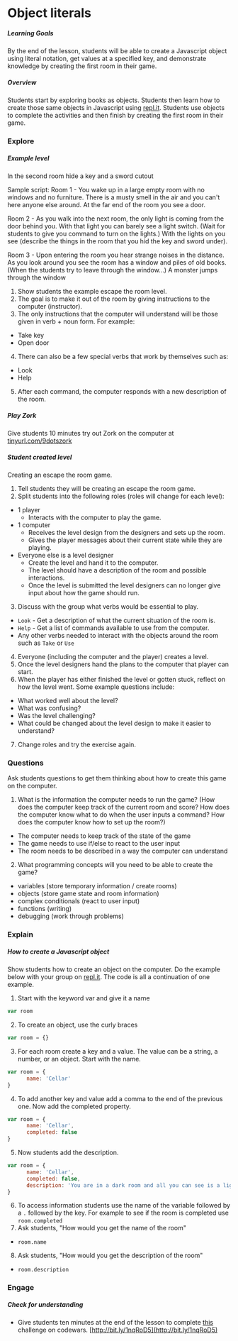 # Object literals

##### Learning Goals
By the end of the lesson, students will be able to create a Javascript object using literal notation, get values at a specified key, and demonstrate knowledge by creating the first room in their game.

##### Overview
Students start by exploring books as objects. Students then learn how to create those same objects in Javascript using [repl.it](repl.it). Students use objects to complete the activities and then finish by creating the first room in their game.

### Explore

##### Example level
In the second room hide a key and a sword cutout

Sample script:
Room 1 - You wake up in a large empty room with no windows and no furniture. There is a musty smell in the air and you can't here anyone else around. At the far end of the room you see a door.

Room 2 - As you walk into the next room, the only light is coming from the door behind you. With that light you can barely see a light switch. (Wait for students to give you command to turn on the lights.)
With the lights on you see (describe the things in the room that you hid the key and sword under).

Room 3 - Upon entering the room you hear strange noises in the distance. As you look around you see the room has a window and piles of old books. (When the students try to leave through the window...)
A monster jumps through the window

1. Show students the example escape the room level.
2. The goal is to make it out of the room by giving instructions to the computer (instructor).
3. The only instructions that the computer will understand will be those given in verb + noun form. For example:
  - Take key
  - Open door
4. There can also be a few special verbs that work by themselves such as:
  - Look
  - Help
5. After each command, the computer responds with a new description of the room.

##### Play Zork
Give students 10 minutes try out Zork on the computer at [tinyurl.com/9dotszork](tinyurl.com/9dotszork)

##### Student created level
Creating an escape the room game.

1. Tell students they will be creating an escape the room game.
2. Split students into the following roles (roles will change for each level):
  - 1 player
    - Interacts with the computer to play the game.
  - 1 computer
    - Receives the level design from the designers and sets up the room.
    - Gives the player messages about their current state while they are playing.
  - Everyone else is a level designer
    - Create the level and hand it to the computer.
    - The level should have a description of the room and possible interactions.
    - Once the level is submitted the level designers can no longer give input about how the game should run.
3. Discuss with the group what verbs would be essential to play.
  - `Look` - Get a description of what the current situation of the room is.
  - `Help` - Get a list of commands available to use from the computer.
  - Any other verbs needed to interact with the objects around the room such as `Take` or `Use`
4. Everyone (including the computer and the player) creates a level.
5. Once the level designers hand the plans to the computer that player can start.
6. When the player has either finished the level or gotten stuck, reflect on how the level went. Some example questions include:
  - What worked well about the level?
  - What was confusing?
  - Was the level challenging?
  - What could be changed about the level design to make it easier to understand?
7. Change roles and try the exercise again.

### Questions
Ask students questions to get them thinking about how to create this game on the computer.

1. What is the information the computer needs to run the game? (How does the computer keep track of the current room and score? How does the computer know what to do when the user inputs a command? How does the computer know how to set up the room?)
  - The computer needs to keep track of the state of the game
  - The game needs to use if/else to react to the user input
  - The room needs to be described in a way the computer can understand
2. What programming concepts will you need to be able to create the game?
  - variables (store temporary information / create rooms)
  - objects (store game state and room information)
  - complex conditionals (react to user input)
  - functions (writing)
  - debugging (work through problems)


### Explain

##### How to create a Javascript object
Show students how to create an object on the computer. Do the example below with your group on [repl.it](repl.it). The code is all a continuation of one example.

1. Start with the keyword var and give it a name
```js
var room
```
2. To create an object, use the curly braces
```js
var room = {}
```
3. For each room create a key and a value. The value can be a string, a number, or an object. Start with the name.
```js
var room = {
      name: 'Cellar'
}
```
4. To add another key and value add a comma to the end of the previous one. Now add the completed property.
```js
var room = {
      name: 'Cellar',
      completed: false
}
```
5. Now students add the description.
```js
var room = {
      name: 'Cellar',
      completed: false,
      description: 'You are in a dark room and all you can see is a light switch on the wall next to you.'
}
```
6. To access information students use the name of the variable followed by a `.` followed by the key. For example to see if the room is completed use `room.completed`
7. Ask students, "How would you get the name of the room"
  - `room.name`
8. Ask students, "How would you get the description of the room"
  - `room.description`

### Engage

##### Check for understanding
 - Give students ten minutes at the end of the lesson to complete [this](http://bit.ly/1nqRoD5) challenge on codewars. [http://bit.ly/1nqRoD5](http://bit.ly/1nqRoD5)

